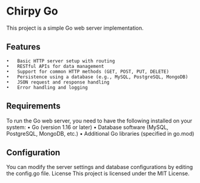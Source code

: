 # Chirpy Go
This project is a simple Go web server implementation.

## Features
	•	Basic HTTP server setup with routing
	•	RESTful APIs for data management
	•	Support for common HTTP methods (GET, POST, PUT, DELETE)
	•	Persistence using a database (e.g., MySQL, PostgreSQL, MongoDB)
	•	JSON request and response handling
	•	Error handling and logging
## Requirements
To run the Go web server, you need to have the following installed on your system:
	•	Go (version 1.16 or later)
	•	Database software (MySQL, PostgreSQL, MongoDB, etc.)
	•	Additional Go libraries (specified in ﻿go.mod)

## Configuration
You can modify the server settings and database configurations by editing the ﻿config.go file.
License
This project is licensed under the MIT License.
